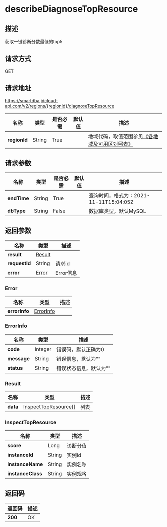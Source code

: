 # describeDiagnoseTopResource


## 描述
获取一键诊断分数最低的top5

## 请求方式
GET

## 请求地址
https://smartdba.jdcloud-api.com/v2/regions/{regionId}/diagnoseTopResource

|名称|类型|是否必需|默认值|描述|
|---|---|---|---|---|
|**regionId**|String|True| |地域代码，取值范围参见[《各地域及可用区对照表》](../Enum-Definitions/Regions-AZ.md)|

## 请求参数
|名称|类型|是否必需|默认值|描述|
|---|---|---|---|---|
|**endTime**|String|True| |查询时间，格式为：2021-11-11T15:04:05Z|
|**dbType**|String|False| |数据库类型，默认MySQL|


## 返回参数
|名称|类型|描述|
|---|---|---|
|**result**|[Result](#result)| |
|**requestId**|String|请求id|
|**error**|[Error](#error)|Error信息|

### <div id="Error">Error</div>
|名称|类型|描述|
|---|---|---|
|**errorInfo**|[ErrorInfo](#errorinfo)| |
### <div id="ErrorInfo">ErrorInfo</div>
|名称|类型|描述|
|---|---|---|
|**code**|Integer|错误码，默认正确为0|
|**message**|String|错误信息，默认为""|
|**status**|String|错误状态信息，默认为""|
### <div id="Result">Result</div>
|名称|类型|描述|
|---|---|---|
|**data**|[InspectTopResource[]](#inspecttopresource)|列表|
### <div id="InspectTopResource">InspectTopResource</div>
|名称|类型|描述|
|---|---|---|
|**score**|Long|诊断分值|
|**instanceId**|String|实例id|
|**instanceName**|String|实例名称|
|**instanceClass**|String|实例规格|

## 返回码
|返回码|描述|
|---|---|
|**200**|OK|
